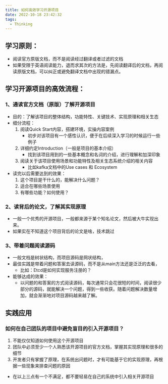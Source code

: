 ```yaml
---
title: 如何高效学习开源项目
date: 2022-10-18 23:42:32
tags:
  - Thinking
---
```

## 学习原则：

- 阅读官方原版文档，而不是阅读经过翻译或者过滤的文档
- 如果受限于英语阅读能力，退而求其次的方法是，先阅读翻译后的文档，再阅读原版文档，可以纠正或避免翻译文档中出现的错漏点。

## 学习开源项目的高效流程：
### 1、通读官方文档（原版）了解开源项目

   - 目的：了解该项目的整体结构，功能特性、关键技术、实现原理和相关生态
   - 细分流程：
      1. 阅读Quick Start内容，搭建环境，实操内容案例
         - 初步对该项目有一个感性认识，便于在后续深入学习的时候运行一些例子
      2. 详细约定Introduction（一般是项目的基本介绍）
         - 找到该项目用到的一些基本概念和名词的介绍，进行理解和加深印象
      3. 阅读关于该项目使用场景和功能特性及相关生态系统介绍的相关内容
         - 比如kafka文档中的Use cases 和 Ecosystem
   - 读完以后需要达到的效果：
      1. 这个项目是干什么的，能解决什么问题？
      2. 适合在哪些场景使用
      3. 有哪些功能？如何使用？
### 2、读背后的论文，了解其实现原理

   - 一般一个优秀的开源项目，一般都来源于某个知名论文，然后被大牛实现出来。
   - 如果实在不知道这个项目背后的论文是啥，技术跳过
### 3、带着问题阅读源码

   - 一般文档是树状结构，而项目源码是网状结构，
   - 最佳实践是带着问题和答案去读源码，而不是从main方法还是泛泛的去看，
      - 比如：Etcd是如何实现服务注册的？
   - 能够达成的效果：
      - 以问题的和答案的方式阅读源码，每次通常只会花很短的时间，阅读很少部分的源码，就能解决一个问题，得到一些收获。随着问题解决数量增加，就会渐渐地对项目源码越来越了解。

## 实践应用
### 如何在自己团队的项目中避免盲目的引入开源项目？

1. 不能仅仅知道如何使用这个开源项目
2. 团队中必须至少一个人熟悉该开源项目的官方文档，掌握其实现原理和很多的细节
3. 开发者只有掌握了原理，在系统出问题时，才有可能基于它的实现原理，再根据一些现象来排查问题的原因
- 在以上三点有一个不满足，都不要轻易在自己的系统中引入相关开源项目




